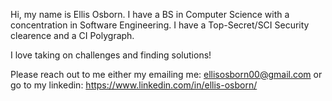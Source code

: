 Hi, my name is Ellis Osborn. I have a BS in Computer Science with a concentration in Software Engineering. I have a Top-Secret/SCI Security clearence and a CI Polygraph.

I love taking on challenges and finding solutions!

Please reach out to me either my emailing me: ellisosborn00@gmail.com or go to my linkedin: https://www.linkedin.com/in/ellis-osborn/
